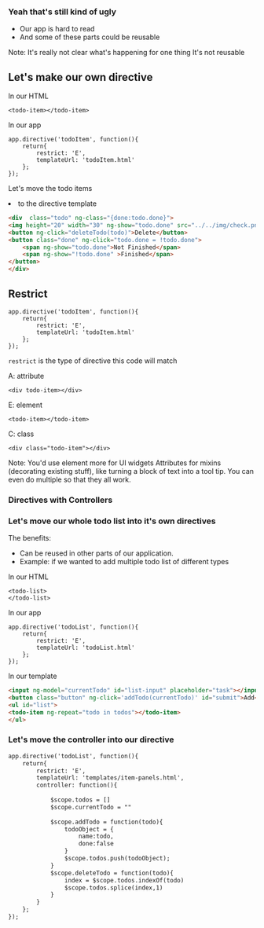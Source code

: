 ### Yeah that's still kind of ugly
- Our app is hard to read
- And some of these parts could be reusable

Note:
It's really not clear what's happening for one thing
It's not reusable


## Let's make our own directive
In our HTML
```
<todo-item></todo-item>
```

In our app
```
app.directive('todoItem', function(){
    return{
        restrict: 'E',
        templateUrl: 'todoItem.html'
    };
});
```

Let's move the todo items <li> to the directive template
```html
<div  class="todo" ng-class="{done:todo.done}">
<img height="20" width="30" ng-show="todo.done" src="../../img/check.png">{{todo.name}}
<button ng-click="deleteTodo(todo)">Delete</button>
<button class="done" ng-click="todo.done = !todo.done">
    <span ng-show="todo.done">Not Finished</span>
    <span ng-show="!todo.done" >Finished</span>
</button>
</div>
```


## Restrict

```
app.directive('todoItem', function(){
    return{
        restrict: 'E',
        templateUrl: 'todoItem.html'
    };
});
```
`restrict` is the type of directive this code will match

A: attribute
```
<div todo-item></div>
```

E: element
```
<todo-item></todo-item>
```

C: class
```
<div class="todo-item"></div>
```

Note:
You'd use element more for UI widgets
Attributes for mixins (decorating existing stuff), like turning a block of text into a tool tip.
You can even do multiple so that they all work.



### Directives with Controllers


### Let's move our whole todo list into it's own directives

The benefits:
* Can be reused in other parts of our application. 
* Example: if we wanted to add multiple todo list of different types

In our HTML
```
<todo-list>
</todo-list>
```
In our app
```
app.directive('todoList', function(){
    return{
        restrict: 'E',
        templateUrl: 'todoList.html'
    };
});
```

In our template
```html
<input ng-model="currentTodo" id="list-input" placeholder="task"></input>
<button class="button" ng-click='addTodo(currentTodo)' id="submit">Add</button>
<ul id="list">
<todo-item ng-repeat="todo in todos"></todo-item>
</ul>
```


### Let's move the controller into our directive
```html
app.directive('todoList', function(){
    return{
        restrict: 'E',
        templateUrl: 'templates/item-panels.html',
        controller: function(){
        
            $scope.todos = []
            $scope.currentTodo = ""
        
            $scope.addTodo = function(todo){
                todoObject = {
                    name:todo,
                    done:false
                }
                $scope.todos.push(todoObject);
            }
            $scope.deleteTodo = function(todo){
                index = $scope.todos.indexOf(todo)
                $scope.todos.splice(index,1)
            }
        }
    };
});
```